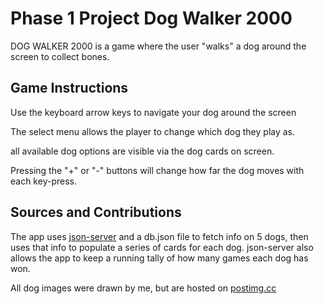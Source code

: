 # Phase 1 Project Dog Walker 2000

DOG WALKER 2000 is a game where the user "walks" a dog around the screen to collect bones. 

## Game Instructions

Use the keyboard arrow keys to navigate your dog around the screen

The select menu allows the player to change which dog they play as.

all available dog options are visible via the dog cards on screen.

Pressing the "+" or "-" buttons will change how far the dog moves with each key-press.

## Sources and Contributions

The app uses [json-server](https://www.npmjs.com/package/json-server) and a db.json file to fetch info on 5 dogs, then uses that info to populate a series of cards for each dog. json-server also allows the app to keep a running tally of how many games each dog has won.


All dog images were drawn by me, but are hosted on [postimg.cc](https://postimg.cc/gallery/n7bmLTz/31797f71)

    